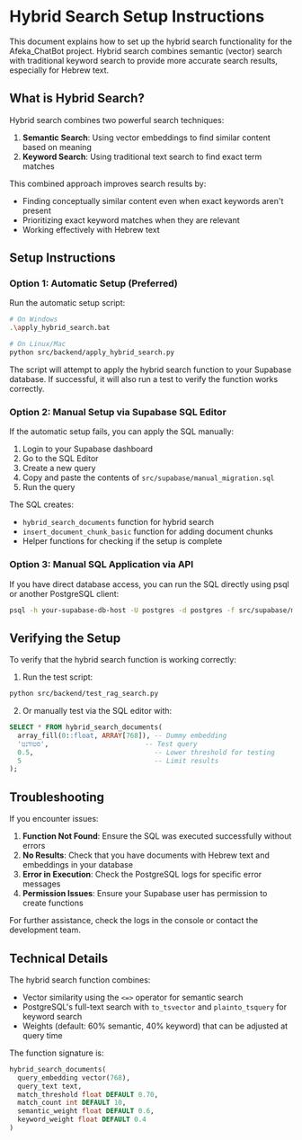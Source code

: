 # Hybrid Search Setup Instructions

This document explains how to set up the hybrid search functionality for the Afeka_ChatBot project. Hybrid search combines semantic (vector) search with traditional keyword search to provide more accurate search results, especially for Hebrew text.

## What is Hybrid Search?

Hybrid search combines two powerful search techniques:
1. **Semantic Search**: Using vector embeddings to find similar content based on meaning
2. **Keyword Search**: Using traditional text search to find exact term matches

This combined approach improves search results by:
- Finding conceptually similar content even when exact keywords aren't present
- Prioritizing exact keyword matches when they are relevant
- Working effectively with Hebrew text

## Setup Instructions

### Option 1: Automatic Setup (Preferred)

Run the automatic setup script:

```bash
# On Windows
.\apply_hybrid_search.bat

# On Linux/Mac
python src/backend/apply_hybrid_search.py
```

The script will attempt to apply the hybrid search function to your Supabase database. If successful, it will also run a test to verify the function works correctly.

### Option 2: Manual Setup via Supabase SQL Editor

If the automatic setup fails, you can apply the SQL manually:

1. Login to your Supabase dashboard
2. Go to the SQL Editor
3. Create a new query
4. Copy and paste the contents of `src/supabase/manual_migration.sql`
5. Run the query

The SQL creates:
- `hybrid_search_documents` function for hybrid search
- `insert_document_chunk_basic` function for adding document chunks
- Helper functions for checking if the setup is complete

### Option 3: Manual SQL Application via API

If you have direct database access, you can run the SQL directly using psql or another PostgreSQL client:

```bash
psql -h your-supabase-db-host -U postgres -d postgres -f src/supabase/manual_migration.sql
```

## Verifying the Setup

To verify that the hybrid search function is working correctly:

1. Run the test script:
```bash
python src/backend/test_rag_search.py
```

2. Or manually test via the SQL editor with:
```sql
SELECT * FROM hybrid_search_documents(
  array_fill(0::float, ARRAY[768]), -- Dummy embedding
  'סטודנט',                        -- Test query
  0.5,                              -- Lower threshold for testing
  5                                 -- Limit results
);
```

## Troubleshooting

If you encounter issues:

1. **Function Not Found**: Ensure the SQL was executed successfully without errors
2. **No Results**: Check that you have documents with Hebrew text and embeddings in your database
3. **Error in Execution**: Check the PostgreSQL logs for specific error messages
4. **Permission Issues**: Ensure your Supabase user has permission to create functions

For further assistance, check the logs in the console or contact the development team.

## Technical Details

The hybrid search function combines:
- Vector similarity using the `<=>` operator for semantic search
- PostgreSQL's full-text search with `to_tsvector` and `plainto_tsquery` for keyword search
- Weights (default: 60% semantic, 40% keyword) that can be adjusted at query time

The function signature is:
```sql
hybrid_search_documents(
  query_embedding vector(768),
  query_text text,
  match_threshold float DEFAULT 0.70,
  match_count int DEFAULT 10,
  semantic_weight float DEFAULT 0.6,
  keyword_weight float DEFAULT 0.4
)
``` 